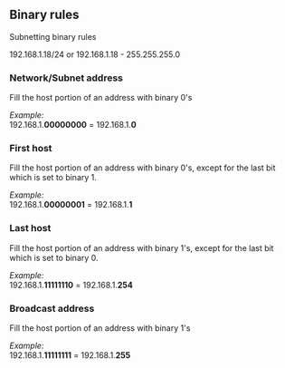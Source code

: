 ## Binary rules

Subnetting binary rules

192.168.1.18/24 or 192.168.1.18 - 255.255.255.0

### Network/Subnet address

Fill the host portion of an address with binary 0's

_Example:_<br>
192.168.1.**00000000** = 192.168.1.**0**

### First host

Fill the host portion of an address with binary 0's, except for the last bit which is set to binary 1.

_Example:_<br>
192.168.1.**00000001** = 192.168.1.**1**

### Last host

Fill the host portion of an address with binary 1's, except for the last bit which is set to binary 0.

_Example:_<br>
192.168.1.**11111110** = 192.168.1.**254**

### Broadcast address

Fill the host portion of an address with binary 1's

_Example:_<br>
192.168.1.**11111111** = 192.168.1.**255**
